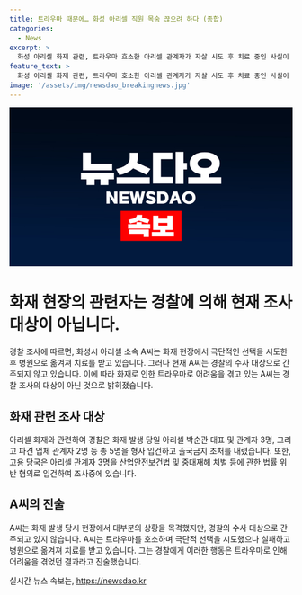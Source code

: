 ```yaml
---
title: 트라우마 때문에… 화성 아리셀 직원 목숨 끊으려 하다 (종합)
categories:
  - News
excerpt: >
  화성 아리셀 화재 관련, 트라우마 호소한 아리셀 관계자가 자살 시도 후 치료 중인 사실이 확인됐다. 이 직원은 현재 경찰 조사 대상이 아니며, 화재 관련한 경찰 수사는 다른 관계자들을 대상으로 진행 중이다. 아리셀 관계자와 인력 파견업체 등 5명은 형사 입건 및 출국금지 조처되었고, 고용 당국도 관련자들을 산업안전보건법 및 중대재해 처벌 등에 관한 법률 위반 혐의로 조사 중이다. 2024.6.25.
feature_text: >
  화성 아리셀 화재 관련, 트라우마 호소한 아리셀 관계자가 자살 시도 후 치료 중인 사실이 확인됐다. 이 직원은 현재 경찰 조사 대상이 아니며, 화재 관련한 경찰 수사는 다른 관계자들을 대상으로 진행 중이다. 아리셀 관계자와 인력 파견업체 등 5명은 형사 입건 및 출국금지 조처되었고, 고용 당국도 관련자들을 산업안전보건법 및 중대재해 처벌 등에 관한 법률 위반 혐의로 조사 중이다. 2024.6.25.
image: '/assets/img/newsdao_breakingnews.jpg'
---
```


<p><img src="/assets/img/newsdao_breakingnews.jpg" alt="ranknews 속보" /></p>

<h1 data-ke-size="size26">화재 현장의 관련자는 경찰에 의해 현재 조사대상이 아닙니다.</h1> 

<p data-ke-size="size16">경찰 조사에 따르면, 화성시 아리셀 소속 A씨는 화재 현장에서 극단적인 선택을 시도한 후 병원으로 옮겨져 치료를 받고 있습니다. 그러나 현재 A씨는 경찰의 수사 대상으로 간주되지 않고 있습니다. 이에 따라 화재로 인한 트라우마로 어려움을 겪고 있는 A씨는 경찰 조사의 대상이 아닌 것으로 밝혀졌습니다.</p> 

<h2 data-ke-size="size24">화재 관련 조사 대상</h2>

<p data-ke-size="size16">아리셀 화재와 관련하여 경찰은 화재 발생 당일 아리셀 박순관 대표 및 관계자 3명, 그리고 파견 업체 관계자 2명 등 총 5명을 형사 입건하고 출국금지 조처를 내렸습니다. 또한, 고용 당국은 아리셀 관계자 3명을 산업안전보건법 및 중대재해 처벌 등에 관한 법률 위반 혐의로 입건하여 조사중에 있습니다.</p>

<h2 data-ke-size="size24">A씨의 진술</h2>

<p data-ke-size="size16">A씨는 화재 발생 당시 현장에서 대부분의 상황을 목격했지만, 경찰의 수사 대상으로 간주되고 있지 않습니다. A씨는 트라우마를 호소하며 극단적 선택을 시도했으나 실패하고 병원으로 옮겨져 치료를 받고 있습니다. 그는 경찰에게 이러한 행동은 트라우마로 인해 어려움을 겪었던 결과라고 진술했습니다.</p>
실시간 뉴스 속보는, <a href="https://newsdao.kr" rel="dofollow">https://newsdao.kr</a>


